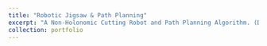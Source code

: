 ```yaml
---
title: "Robotic Jigsaw & Path Planning"
excerpt: "A Non-Holonomic Cutting Robot and Path Planning Algorithm. (Details will be published after July 31st.)"
collection: portfolio
---
```

